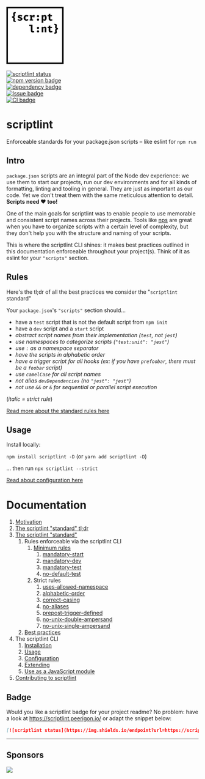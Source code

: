 <img src="https://raw.githubusercontent.com/peerigon/scriptlint/master/assets/scriptlint-logo.png" width="150" height="150"><br>

[![scriptlint status](https://img.shields.io/endpoint?url=https://scriptlint.peerigon.io/api/shield/scriptlint/latest)](https://scriptlint.peerigon.io/issues/scriptlint/latest)  
[![npm version badge](https://img.shields.io/npm/v/scriptlint?style=flat-square)](https://npmjs.com/package/scriptlint)  
[![dependency badge](https://img.shields.io/librariesio/release/npm/scriptlint?style=flat-square)](https://libraries.io/npm/scriptlint)  
[![Issue badge](https://img.shields.io/github/issues/peerigon/scriptlint?style=flat-square)](https://github.com/peerigon/scriptlint/issues)  
[![CI badge](https://github.com/peerigon/scriptlint/workflows/ci/badge.svg)](https://github.com/peerigon/scriptlint/actions?query=workflow%3Aci)

# scriptlint

Enforceable standards for your package.json scripts – like eslint for `npm run`

## Intro

`package.json` scripts are an integral part of the Node dev experience: we use them to start our projects, run our dev environments and for all kinds of formatting, linting and tooling in general. They are just as important as our code. Yet we don't treat them with the same meticulous attention to detail. **Scripts need :heart: too!**

One of the main goals for scriptlint was to enable people to use memorable and consistent script names across their projects. Tools like [nps](https://github.com/sezna/nps) are great when you have to organize scripts with a certain level of complexity, but they don't help you with the structure and naming of your scripts.

This is where the scriptlint CLI shines: it makes best practices outlined in this documentation enforceable throughout your project(s). Think of it as eslint for your `"scripts"` section.

## Rules

Here's the tl;dr of all the best practices we consider the "`scriptlint` standard"

Your `package.json`'s `"scripts"` section should… 

-   have a `test` script that is not the default script from `npm init`
-   have a `dev` script and a `start` script
-   _abstract script names from their implementation (`test`, not `jest`)_
-   _use namespaces to categorize scripts (`"test:unit": "jest"`)_
-   _use `:` as a namespace separator_
-   _have the scripts in alphabetic order_
-   _have a trigger script for all hooks (ex: if you have `prefoobar`, there must be a `foobar` script)_
-   _use `camelCase` for all script names_
-   _not alias `devDependencies` (no `"jest": "jest"`)_
-   _not use `&&` or `&` for sequential or parallel script execution_

(_italic = strict rule_)

[Read more about the standard rules here](https://github.com/peerigon/scriptlint/wiki/The-scriptlint-%22standard%22-tl%3Bdr)

## Usage

Install locally:

`npm install scriptlint -D` (or `yarn add scriptlint -D`)

… then run `npx scriptlint --strict`

[Read about configuration here](https://github.com/peerigon/scriptlint/wiki/Configuration)

# Documentation

<ol>
<li><a href="https://github.com/peerigon/scriptlint/wiki/Motivation">Motivation</a></li>
<li><a href="https://github.com/peerigon/scriptlint/wiki/The-scriptlint-%22standard%22-tl%3Bdr">The
scriptlint "standard" tl;dr</a></li>
<li>
<a href="https://github.com/peerigon/scriptlint/wiki/The-scriptlint-%22standard%22">The
scriptlint
"standard"</a>
<ol>
<li>Rules enforceable via the scriptlint CLI
<ol>
<li>
<a
href="https://github.com/peerigon/scriptlint/wiki/The-scriptlint-%22standard%22#minimum-rules">Minimum
rules</a>
<ol>
<li><a
href="https://github.com/peerigon/scriptlint/wiki/The-scriptlint-%22standard%22#mandatory-start-mandatory-dev-and-mandatory-test">mandatory-start</a>
</li>
<li><a
href="https://github.com/peerigon/scriptlint/wiki/The-scriptlint-%22standard%22#mandatory-start-mandatory-dev-and-mandatory-test">mandatory-dev</a>
</li>
<li><a
href="https://github.com/peerigon/scriptlint/wiki/The-scriptlint-%22standard%22#mandatory-start-mandatory-dev-and-mandatory-test">mandatory-test</a>
</li>
<li><a
href="https://github.com/peerigon/scriptlint/wiki/The-scriptlint-%22standard%22#mandatory-start-mandatory-dev-and-mandatory-test">no-default-test</a>
</li>
</ol>
</li>
<li>Strict rules
<ol>
<li><a
href="https://github.com/peerigon/scriptlint/wiki/uses-allowed-namespace">uses-allowed-namespace</a>
</li>
<li><a
href="https://github.com/peerigon/scriptlint/wiki/alphabetic-order">alphabetic-order</a>
</li>
<li><a href="https://github.com/peerigon/scriptlint/wiki/correct-casing">correct-casing</a>
</li>
<li><a href="https://github.com/peerigon/scriptlint/wiki/no-aliases">no-aliases</a>
</li>
<li><a
href="https://github.com/peerigon/scriptlint/wiki/prepost-trigger-defined">prepost-trigger-defined</a>
</li>
<li><a
href="https://github.com/peerigon/scriptlint/wiki/no-unix-double-ampersand">no-unix-double-ampersand</a>
</li>
<li><a
href="https://github.com/peerigon/scriptlint/wiki/no-unix-single-ampersand">no-unix-single-ampersand</a>
</li>
</ol>
</li>
</ol>
</li>
<li><a href="https://github.com/peerigon/scriptlint/wiki/Best-practices">Best
practices</a></li>
</ol>
</li>
<li>The scriptlint CLI
<ol>
<li><a href="https://github.com/peerigon/scriptlint/wiki/Installation">Installation</a></li>
<li><a href="https://github.com/peerigon/scriptlint/wiki/Usage">Usage</a></li>
<li><a href="https://github.com/peerigon/scriptlint/wiki/Configuration">Configuration</a></li>
<li><a href="https://github.com/peerigon/scriptlint/wiki/Extending">Extending</a>
</li>
<li><a href="https://github.com/peerigon/scriptlint/wiki/Use-as-a-JavaScript-module">Use as a
JavaScript module</a></li>
</ol>
</li>
<li><a href="https://github.com/peerigon/scriptlint/wiki/Contributing-to-scriptlint">Contributing to
scriptlint</a></li>
</ol>

## Badge

Would you like a scriptlint badge for your project readme? No problem: have a look at https://scriptlint.peerigon.io/ or adapt the snippet below:

```markdown
[![scriptlint status](https://img.shields.io/endpoint?url=https://scriptlint.peerigon.io/api/shield/scriptlint/latest)](https://scriptlint.peerigon.io/issues/scriptlint/latest)
```

---

## Sponsors

[<img src="https://assets.peerigon.com/peerigon/logo/peerigon-logo-flat-spinat.png" width="150" />](https://peerigon.com)
